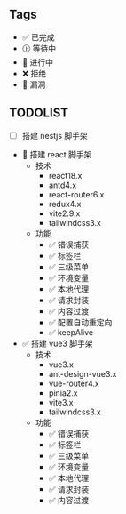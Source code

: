 ## Tags

- ✅ 已完成
- 🕧 等待中
- 💬 进行中
- ❌ 拒绝
- 🐞 漏洞

## TODOLIST

- [ ] 搭建 nestjs 脚手架
- 💬 搭建 react 脚手架
  - 技术
    - react18.x
    - antd4.x
    - react-router6.x
    - redux4.x
    - vite2.9.x
    - tailwindcss3.x
  - 功能
    - ✅ 错误捕获
    - ✅ 标签栏
    - ✅ 三级菜单
    - ✅ 环境变量
    - ✅ 本地代理
    - ✅ 请求封装
    - ✅ 内容过渡
    - ✅ 配置自动重定向
    - ✅ keepAlive
- ✅ 搭建 vue3 脚手架
  - 技术
    - vue3.x
    - ant-design-vue3.x
    - vue-router4.x
    - pinia2.x
    - vite3.x
    - tailwindcss3.x
  - 功能
    - ✅ 错误捕获
    - ✅ 标签栏
    - ✅ 三级菜单
    - ✅ 环境变量
    - ✅ 本地代理
    - ✅ 请求封装
    - ✅ 内容过渡

